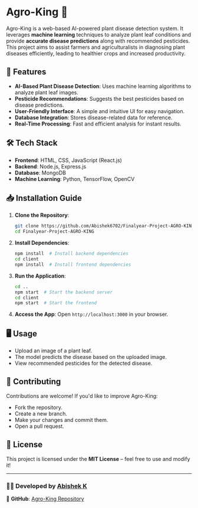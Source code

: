 # Agro-King 🌿

Agro-King is a web-based AI-powered plant disease detection system. It leverages **machine learning** techniques to analyze plant leaf conditions and provide **accurate disease predictions** along with recommended pesticides. This project aims to assist farmers and agriculturalists in diagnosing plant diseases efficiently, leading to healthier crops and increased productivity.

## 🚀 Features
- **AI-Based Plant Disease Detection**: Uses machine learning algorithms to analyze plant leaf images.
- **Pesticide Recommendations**: Suggests the best pesticides based on disease predictions.
- **User-Friendly Interface**: A simple and intuitive UI for easy navigation.
- **Database Integration**: Stores disease-related data for reference.
- **Real-Time Processing**: Fast and efficient analysis for instant results.

## 🛠️ Tech Stack
- **Frontend**: HTML, CSS, JavaScript (React.js)
- **Backend**: Node.js, Express.js
- **Database**: MongoDB
- **Machine Learning**: Python, TensorFlow, OpenCV

## 📥 Installation Guide
1. **Clone the Repository**:
   ```sh
   git clone https://github.com/Abishek6702/Finalyear-Project-AGRO-KING.git
   cd Finalyear-Project-AGRO-KING
   ```
2. **Install Dependencies**:
   ```sh
   npm install  # Install backend dependencies
   cd client
   npm install  # Install frontend dependencies
   ```
3. **Run the Application**:
   ```sh
   cd ..
   npm start  # Start the backend server
   cd client
   npm start  # Start the frontend
   ```
4. **Access the App**: Open `http://localhost:3000` in your browser.

## 🖥️ Usage
- Upload an image of a plant leaf.
- The model predicts the disease based on the uploaded image.
- View recommended pesticides for the detected disease.

## 🤝 Contributing
Contributions are welcome! If you'd like to improve Agro-King:
- Fork the repository.
- Create a new branch.
- Make your changes and commit them.
- Open a pull request.

## 📜 License
This project is licensed under the **MIT License** – feel free to use and modify it!

---
### 👨‍💻 Developed by [Abishek K](https://github.com/Abishek6702)

🔗 **GitHub**: [Agro-King Repository](https://github.com/Abishek6702/Finalyear-Project-AGRO-KING)
